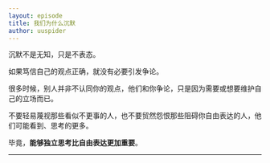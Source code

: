 ```yaml
---
layout: episode
title: 我们为什么沉默
author: uuspider
---
```

沉默不是无知，只是不表态。

如果笃信自己的观点正确，就没有必要引发争论。

很多时候，别人并非不认同你的观点，他们和你争论，只是因为需要或想要维护自己的立场而已。

不要轻易蔑视那些看似不更事的人，也不要贸然怨恨那些阻碍你自由表达的人，他们可能看到、思考的更多。

毕竟，**能够独立思考比自由表达更加重要**。

***
